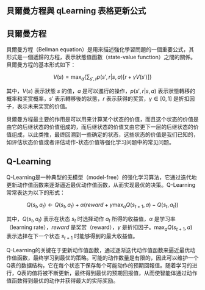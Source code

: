 ## 貝爾曼方程與 qLearning 表格更新公式

## 貝爾曼方程
貝爾曼方程（Bellman equation）是用來描述強化學習問題的一個重要公式，其形式是一個遞歸的方程，表示狀態值函數（state-value function）之間的關係。貝爾曼方程的基本形式如下：

$$V(s) = \max_{a}\{\sum_{s',r}p(s',r|s,a)[r + \gamma V(s')]\}$$

其中，$V(s)$ 表示狀態 $s$ 的值，$a$ 是可以進行的操作，$p(s',r|s,a)$ 表示狀態轉移的概率和奖赏概率，$s'$ 表示轉移後的狀態，$r$ 表示获得的奖赏，$\gamma \in [0, 1]$ 是折扣因子，表示未来奖赏的价值。

貝爾曼方程最主要的作用是可以用来计算某个状态的价值，而且这个状态的价值是由它的后继状态的价值组成的，而后继状态的价值又由它更下一层的后继状态的价值组成，以此类推，最终回溯到一些确定的状态，这些状态的价值是我们已知的，如评估状态价值或者评估动作-状态价值等强化学习问题中的常见问题。

## Q-Learning

Q-Learning是一种典型的无模型（model-free）的强化学习算法，它通过迭代地更新动作值函数来逐渐逼近最优动作值函数，从而实现最优的决策。Q-Learning常常表达为以下的形式：

$$Q(s_t, a_t)←Q(s_t, a_t)+\alpha(reward+\gamma \max_{a} Q(s_{t+1},a)-Q(s_t,a_t))$$

其中，$Q(s_t,a_t)$ 表示在状态 $s_t$ 时选择动作 $a_t$ 所得的收益值，$\alpha$ 是学习率（learning rate），$reward$ 是奖赏（reward），$\gamma$ 是折扣因子。$\max_{a}Q(s_{t+1},a)$ 表示选择在下一个状态 $s_{t+1}$ 时能够得到的最大收益值。

Q-Learning的关键在于更新动作值函数，通过逐渐迭代动作值函数来逼近最优动作值函数，最终学习到最优的策略。可能的动作数量是有限的，因此可以维护一个Q表的数据结构，它在每个状态下保存每个可能动作的预期回報值。随着学习的进行，Q表的值将被不断更新，最终得到最优的预期回报值，从而使智能体通过动作值函数得到最优的动作并获得最大的实际奖励。